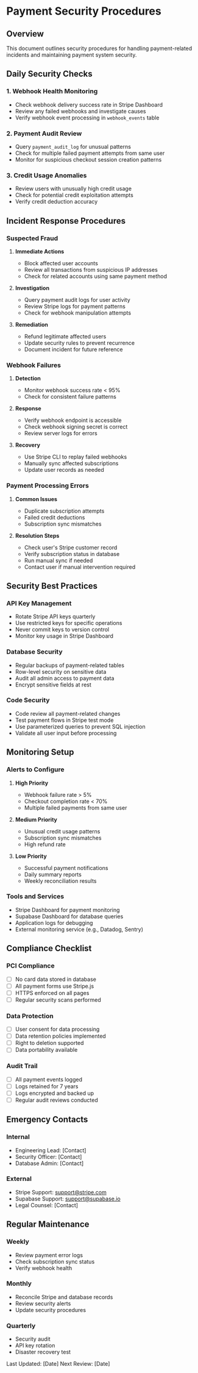 # Payment Security Procedures

## Overview
This document outlines security procedures for handling payment-related incidents and maintaining payment system security.

## Daily Security Checks

### 1. Webhook Health Monitoring
- Check webhook delivery success rate in Stripe Dashboard
- Review any failed webhooks and investigate causes
- Verify webhook event processing in `webhook_events` table

### 2. Payment Audit Review
- Query `payment_audit_log` for unusual patterns
- Check for multiple failed payment attempts from same user
- Monitor for suspicious checkout session creation patterns

### 3. Credit Usage Anomalies
- Review users with unusually high credit usage
- Check for potential credit exploitation attempts
- Verify credit deduction accuracy

## Incident Response Procedures

### Suspected Fraud
1. **Immediate Actions**
   - Block affected user accounts
   - Review all transactions from suspicious IP addresses
   - Check for related accounts using same payment method

2. **Investigation**
   - Query payment audit logs for user activity
   - Review Stripe logs for payment patterns
   - Check for webhook manipulation attempts

3. **Remediation**
   - Refund legitimate affected users
   - Update security rules to prevent recurrence
   - Document incident for future reference

### Webhook Failures
1. **Detection**
   - Monitor webhook success rate < 95%
   - Check for consistent failure patterns

2. **Response**
   - Verify webhook endpoint is accessible
   - Check webhook signing secret is correct
   - Review server logs for errors

3. **Recovery**
   - Use Stripe CLI to replay failed webhooks
   - Manually sync affected subscriptions
   - Update user records as needed

### Payment Processing Errors
1. **Common Issues**
   - Duplicate subscription attempts
   - Failed credit deductions
   - Subscription sync mismatches

2. **Resolution Steps**
   - Check user's Stripe customer record
   - Verify subscription status in database
   - Run manual sync if needed
   - Contact user if manual intervention required

## Security Best Practices

### API Key Management
- Rotate Stripe API keys quarterly
- Use restricted keys for specific operations
- Never commit keys to version control
- Monitor key usage in Stripe Dashboard

### Database Security
- Regular backups of payment-related tables
- Row-level security on sensitive data
- Audit all admin access to payment data
- Encrypt sensitive fields at rest

### Code Security
- Code review all payment-related changes
- Test payment flows in Stripe test mode
- Use parameterized queries to prevent SQL injection
- Validate all user input before processing

## Monitoring Setup

### Alerts to Configure
1. **High Priority**
   - Webhook failure rate > 5%
   - Checkout completion rate < 70%
   - Multiple failed payments from same user

2. **Medium Priority**
   - Unusual credit usage patterns
   - Subscription sync mismatches
   - High refund rate

3. **Low Priority**
   - Successful payment notifications
   - Daily summary reports
   - Weekly reconciliation results

### Tools and Services
- Stripe Dashboard for payment monitoring
- Supabase Dashboard for database queries
- Application logs for debugging
- External monitoring service (e.g., Datadog, Sentry)

## Compliance Checklist

### PCI Compliance
- [ ] No card data stored in database
- [ ] All payment forms use Stripe.js
- [ ] HTTPS enforced on all pages
- [ ] Regular security scans performed

### Data Protection
- [ ] User consent for data processing
- [ ] Data retention policies implemented
- [ ] Right to deletion supported
- [ ] Data portability available

### Audit Trail
- [ ] All payment events logged
- [ ] Logs retained for 7 years
- [ ] Logs encrypted and backed up
- [ ] Regular audit reviews conducted

## Emergency Contacts

### Internal
- Engineering Lead: [Contact]
- Security Officer: [Contact]
- Database Admin: [Contact]

### External
- Stripe Support: support@stripe.com
- Supabase Support: support@supabase.io
- Legal Counsel: [Contact]

## Regular Maintenance

### Weekly
- Review payment error logs
- Check subscription sync status
- Verify webhook health

### Monthly
- Reconcile Stripe and database records
- Review security alerts
- Update security procedures

### Quarterly
- Security audit
- API key rotation
- Disaster recovery test

Last Updated: [Date]
Next Review: [Date]